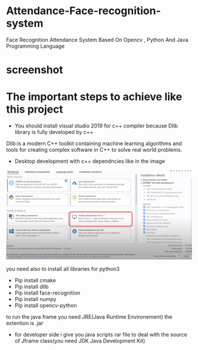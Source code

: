 # Attendance-Face-recognition-system
Face Recognition Attendance System Based On Opencv , Python And Java Programming Language
# screenshot


# The important steps to achieve like this project 
- You should  install visual studio 2019 for c++ compiler because Dlib library is fully developed by c++

Dlib:is a modern C++ toolkit containing machine learning algorithms and tools for creating complex software in C++ to solve real world problems.

- Desktop development with c++ dependncies like in the image

![](desktop_development.PNG)

you need also to install all libraries for python3
- Pip install cmake
- Pip install dlib
- Pip install face-recognition
- Pip install numpy
- Pip install opencv-python 

to run the java frame you need JRE(Java Runtime Environement) the extention is .jar


+ for developer side i give you java scripts rar file to deal with the source of Jframe class(you need JDK Java Development Kit)
